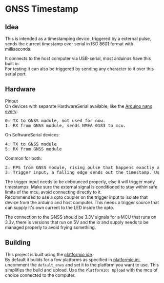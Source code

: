 # GNSS Timestamp

## Idea
This is intended as a timestamping device, triggered by a external pulse, sends the current timestamp over serial in ISO 8601 format with milliseconds.

It connects to the host computer via USB-serial, most arduinos have this built in.<br>
For testing it can also be triggered by sending any character to it over this serial port.

## Hardware
Pinout<br>
On devices with separate HardwareSerial available, like the [Arduino nano every](https://docs.arduino.cc/hardware/nano-every/):
<pre>
0: TX to GNSS module, not used for now.
1: RX from GNSS module, sends NMEA 0183 to mcu.
</pre>

On SoftwareSerial devices:
<pre>
4: TX to GNSS module
5: RX from GNSS module
</pre>

Common for both:
<pre>
2: PPS from GNSS module, rising pulse that happens exactly at the start of the second.
3: Trigger input, a falling edge sends out the timestamp. Use a optocoupler or similar, uses pullup.
</pre>
The trigger input needs to be debounced properly, else it will trigger many timestamps. Make sure the external signal is conditioned to stay within safe limits of the mcu, avoid connecting directly to it.<br>
Recommended to use a opto coupler on the trigger input to isolate that device from the arduino and host computer. This needs a trigger source that can supply it's own current to the LED inside the opto.<br>

The connection to the GNSS should be 3.3V signals for a MCU that runs on 3.3v, there is versions that run on 5V and the io and supply needs to be managed properly to avoid frying something.

## Building

This project is built using the [platformio ide](https://platformio.org/platformio-ide).<br>
By default it builds for a few platforms as specified in [platformio.ini](platformio.ini), uncomment the `default_envs` and set it to the platform you want to use. This simplifies the build and upload.
Use the `PlatformIO: Upload` with the mcu of choice connected to the computer.
